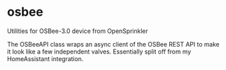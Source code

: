 # osbee
Utilities for OSBee-3.0 device from OpenSprinkler

The OSBeeAPI class wraps an async client of the OSBee REST API to make it look like a few
independent valves.  Essentially split off from my HomeAssistant integration.
